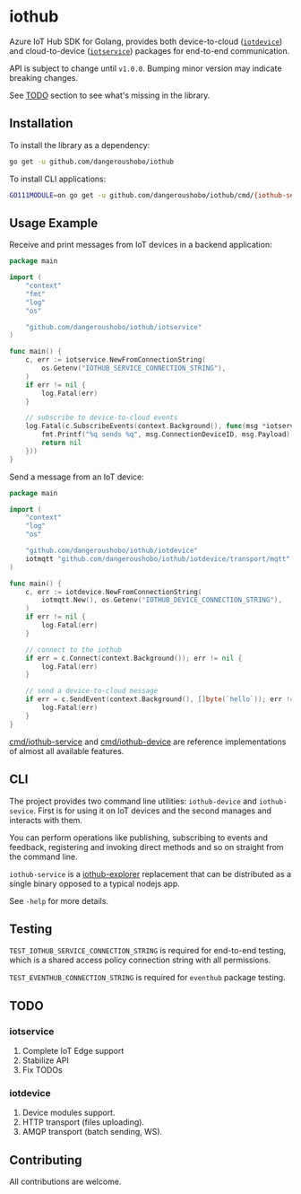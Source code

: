 # iothub

Azure IoT Hub SDK for Golang, provides both device-to-cloud ([`iotdevice`](iotdevice)) and cloud-to-device ([`iotservice`](iotservice)) packages for end-to-end communication.

API is subject to change until `v1.0.0`. Bumping minor version may indicate breaking changes.

See [TODO](#todo) section to see what's missing in the library.

## Installation

To install the library as a dependency:

```bash
go get -u github.com/dangeroushobo/iothub
```

To install CLI applications:

```bash
GO111MODULE=on go get -u github.com/dangeroushobo/iothub/cmd/{iothub-service,iothub-device}
```

## Usage Example

Receive and print messages from IoT devices in a backend application:

```go
package main

import (
	"context"
	"fmt"
	"log"
	"os"

	"github.com/dangeroushobo/iothub/iotservice"
)

func main() {
	c, err := iotservice.NewFromConnectionString(
		os.Getenv("IOTHUB_SERVICE_CONNECTION_STRING"),
	)
	if err != nil {
		log.Fatal(err)
	}

	// subscribe to device-to-cloud events
	log.Fatal(c.SubscribeEvents(context.Background(), func(msg *iotservice.Event) error {
		fmt.Printf("%q sends %q", msg.ConnectionDeviceID, msg.Payload)
		return nil
	}))
}
```

Send a message from an IoT device:

```go
package main

import (
	"context"
	"log"
	"os"

	"github.com/dangeroushobo/iothub/iotdevice"
	iotmqtt "github.com/dangeroushobo/iothub/iotdevice/transport/mqtt"
)

func main() {
	c, err := iotdevice.NewFromConnectionString(
		iotmqtt.New(), os.Getenv("IOTHUB_DEVICE_CONNECTION_STRING"),
	)
	if err != nil {
		log.Fatal(err)
	}

	// connect to the iothub
	if err = c.Connect(context.Background()); err != nil {
		log.Fatal(err)
	}

	// send a device-to-cloud message
	if err = c.SendEvent(context.Background(), []byte(`hello`)); err != nil {
		log.Fatal(err)
	}
}
```

[cmd/iothub-service](https://github.com/dangeroushobo/iothub/blob/master/cmd/iothub-service) and [cmd/iothub-device](https://github.com/dangeroushobo/iothub/blob/master/cmd/iothub-device) are reference implementations of almost all available features. 

## CLI

The project provides two command line utilities: `iothub-device` and `iothub-sevice`. First is for using it on IoT devices and the second manages and interacts with them. 

You can perform operations like publishing, subscribing to events and feedback, registering and invoking direct methods and so on straight from the command line.

`iothub-service` is a [iothub-explorer](https://github.com/Azure/iothub-explorer) replacement that can be distributed as a single binary opposed to a typical nodejs app.

See `-help` for more details.

## Testing

`TEST_IOTHUB_SERVICE_CONNECTION_STRING` is required for end-to-end testing, which is a shared access policy connection string with all permissions.

`TEST_EVENTHUB_CONNECTION_STRING` is required for `eventhub` package testing.

## TODO

### iotservice

1. Complete IoT Edge support
1. Stabilize API
1. Fix TODOs

### iotdevice

1. Device modules support.
1. HTTP transport (files uploading).
1. AMQP transport (batch sending, WS).

## Contributing

All contributions are welcome.
